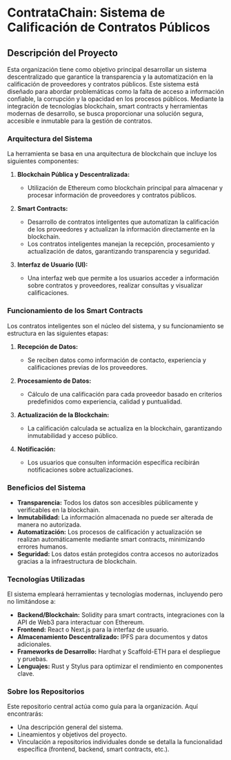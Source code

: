 # ContrataChain: Sistema de Calificación de Contratos Públicos

## Descripción del Proyecto
Esta organización tiene como objetivo principal desarrollar un sistema descentralizado que garantice la transparencia y la automatización en la calificación de proveedores y contratos públicos. Este sistema está diseñado para abordar problemáticas como la falta de acceso a información confiable, la corrupción y la opacidad en los procesos públicos. Mediante la integración de tecnologías blockchain, smart contracts y herramientas modernas de desarrollo, se busca proporcionar una solución segura, accesible e inmutable para la gestión de contratos.

### Arquitectura del Sistema
La herramienta se basa en una arquitectura de blockchain que incluye los siguientes componentes:

1. **Blockchain Pública y Descentralizada:** 
   - Utilización de Ethereum como blockchain principal para almacenar y procesar información de proveedores y contratos públicos.
   
2. **Smart Contracts:** 
   - Desarrollo de contratos inteligentes que automatizan la calificación de los proveedores y actualizan la información directamente en la blockchain. 
   - Los contratos inteligentes manejan la recepción, procesamiento y actualización de datos, garantizando transparencia y seguridad.

3. **Interfaz de Usuario (UI):** 
   - Una interfaz web que permite a los usuarios acceder a información sobre contratos y proveedores, realizar consultas y visualizar calificaciones.

### Funcionamiento de los Smart Contracts
Los contratos inteligentes son el núcleo del sistema, y su funcionamiento se estructura en las siguientes etapas:

1. **Recepción de Datos:**
   - Se reciben datos como información de contacto, experiencia y calificaciones previas de los proveedores.

2. **Procesamiento de Datos:**
   - Cálculo de una calificación para cada proveedor basado en criterios predefinidos como experiencia, calidad y puntualidad.

3. **Actualización de la Blockchain:**
   - La calificación calculada se actualiza en la blockchain, garantizando inmutabilidad y acceso público.

4. **Notificación:**
   - Los usuarios que consulten información específica recibirán notificaciones sobre actualizaciones.

### Beneficios del Sistema
- **Transparencia:** Todos los datos son accesibles públicamente y verificables en la blockchain.
- **Inmutabilidad:** La información almacenada no puede ser alterada de manera no autorizada.
- **Automatización:** Los procesos de calificación y actualización se realizan automáticamente mediante smart contracts, minimizando errores humanos.
- **Seguridad:** Los datos están protegidos contra accesos no autorizados gracias a la infraestructura de blockchain.

### Tecnologías Utilizadas
El sistema empleará herramientas y tecnologías modernas, incluyendo pero no limitándose a:
- **Backend/Blockchain:** Solidity para smart contracts, integraciones con la API de Web3 para interactuar con Ethereum.
- **Frontend:** React o Next.js para la interfaz de usuario.
- **Almacenamiento Descentralizado:** IPFS para documentos y datos adicionales.
- **Frameworks de Desarrollo:** Hardhat y Scaffold-ETH para el despliegue y pruebas.
- **Lenguajes:** Rust y Stylus para optimizar el rendimiento en componentes clave.

### Sobre los Repositorios
Este repositorio central actúa como guía para la organización. Aquí encontrarás:
- Una descripción general del sistema.
- Lineamientos y objetivos del proyecto.
- Vinculación a repositorios individuales donde se detalla la funcionalidad específica (frontend, backend, smart contracts, etc.).


